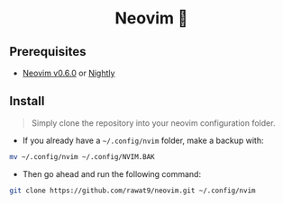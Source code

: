 <h1 align="center">Neovim 🚀</h1>


## Prerequisites
- [Neovim v0.6.0](https://github.com/neovim/neovim/releases/tag/v0.6.0) or [Nightly](https://github.com/neovim/neovim/releases/tag/nightly)


## Install
> Simply clone the repository into your neovim configuration folder.

- If you already have a `~/.config/nvim` folder, make a backup with:

```bash
mv ~/.config/nvim ~/.config/NVIM.BAK
```

- Then go ahead and run the following command:
```bash
git clone https://github.com/rawat9/neovim.git ~/.config/nvim
```
